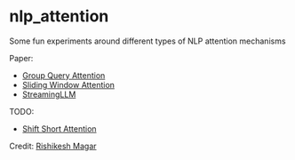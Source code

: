 # nlp_attention
Some fun experiments around different types of NLP attention mechanisms

Paper:
- [Group Query Attention](https://arxiv.org/abs/2305.13245)
- [Sliding Window Attention](https://arxiv.org/abs/2004.05150)
- [StreamingLLM](https://arxiv.org/abs/2309.17453)

TODO:
- [Shift Short Attention](http://arxiv.org/abs/2309.12307)

Credit: [Rishikesh Magar](https://github.com/RishikeshMagar)
